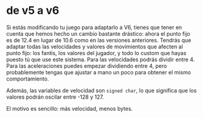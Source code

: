 # de v5 a v6

Si estás modificando tu juego para adaptarlo a V6, tienes que tener en cuenta que hemos hecho un cambio bastante drástico: ahora el punto fijo es de 12.4 en lugar de 10.6 como en las versiones anteriores. Tendrás que adaptar todas las velocidades y valores de movimientos que afecten al punto fijo: los fantis, los valores del jugador, y todo lo custom que hayas puesto tú que use este sistema. Para las velocidades podrás dividir entre 4. Para las aceleraciones puedes empezar dividiendo entre 4, pero probablemente tengas que ajustar a mano un poco para obtener el mismo comportamiento.

Además, las variables de velocidad son `signed char`, lo que significa que los valores podrán oscilar entre -128 y 127.

El motivo es sencillo: más velocidad, menos bytes.
